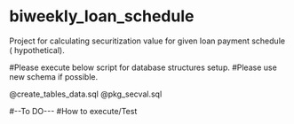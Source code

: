 # biweekly_loan_schedule
Project for calculating securitization value for given loan payment schedule ( hypothetical).

#Please execute below script for database structures setup.
#Please use new schema if possible.


@create_tables_data.sql
@pkg_secval.sql

#--To DO---
#How to execute/Test